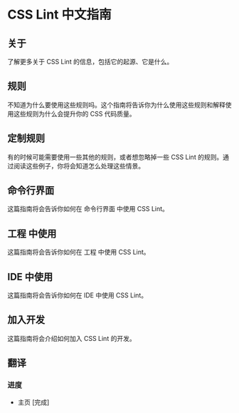 # CSS Lint 中文指南
## 关于

了解更多关于 CSS Lint 的信息，包括它的起源、它是什么。

## 规则

不知道为什么要使用这些规则吗。这个指南将告诉你为什么使用这些规则和解释使用这些规则为什么会提升你的 CSS 代码质量。

## 定制规则

有的时候可能需要使用一些其他的规则，或者想忽略掉一些 CSS Lint 的规则。通过阅读这些例子，你将会知道怎么处理这些情景。

## 命令行界面
这篇指南将会告诉你如何在 命令行界面 中使用 CSS Lint。

## 工程 中使用

这篇指南将会告诉你如何在 工程 中使用 CSS Lint。

## IDE 中使用

这篇指南将会告诉你如何在 IDE 中使用 CSS Lint。

## 加入开发

这篇指南将会介绍如何加入 CSS Lint 的开发。

## 翻译
### 进度
* 主页 [完成]
